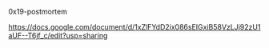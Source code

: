 0x19-postmortem

https://docs.google.com/document/d/1xZlFYdD2ix086sEIGxiB58VzLJj92zU1aUF--T6jf_c/edit?usp=sharing
